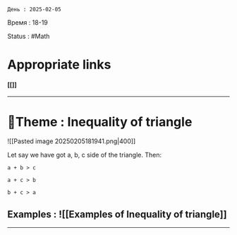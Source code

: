	День : 2025-02-05 
Время : 18-19

Status : #Math  


# Appropriate links
#### [[]]

---

# 📏Theme : Inequality of triangle



![[Pasted image 20250205181941.png|400]]

Let say we have got a, b, c side of the triangle. Then: 
```ad-important
a + b > c

a + c > b

b + c > a
```











## Examples : ![[Examples of Inequality of triangle]]


---
